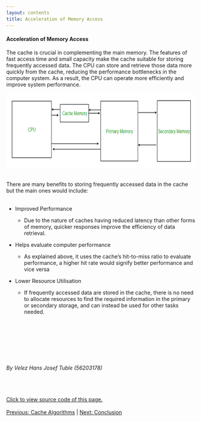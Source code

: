 ```yaml
---
layout: contents
title: Acceleration of Memory Access
---
```


<body>
<h4><b>Acceleration of Memory Access</b></h4>
<div class="bodytext">
The cache is crucial in complementing the main memory. The features of fast access time and small capacity make the cache suitable for storing frequently accessed data. The CPU can store and retrieve those data more quickly from the cache, reducing the performance bottlenecks in the computer system. As a result, the CPU can operate more efficiently and improve system performance. <br/>

<a href="https://www.geeksforgeeks.org/cache-memory-in-computer-organization/"><img src="./media/P6.png" alt="Image" height=200 width=auto></a>
<br/> <br/>

There are many benefits to storing frequently accessed data in the cache but the main ones would include: <br/><br/>
<ul><li>Improved Performance </li>
  <ul><li>Due to the nature of caches having reduced latency than other forms of memory, quicker responses improve the efficiency of data retrieval. </li></ul></ul>
<ul><li>Helps evaluate computer performance </li>
  <ul><li>As explained above, it uses the cache’s hit-to-miss ratio to evaluate performance, a higher hit rate would signify better performance and vice versa </li></ul></ul>
<ul><li>Lower Resource Utilisation </li>
  <ul><li>If frequently accessed data are stored in the cache, there is no need to allocate resources to find the required information in the primary or secondary storage, and can instead be used for other tasks needed. </li></ul></ul>
<br/> <br/>

<br/> <br/> <br/>
<h6>By Velez Hans Josef Tuble (56203178)</h6>
<br/> <br/>
<a href="https://github.com/CS1102proj-Cache/CS1102/blob/main/contents/acceleration_of_memory_access.md?plain=1">Click to view source code of this page.</u></a><br/><br/>
<div class="middle">
<a href="https://cs1102proj-cache.github.io/CS1102/contents/cache_algorithms.html">Previous: Cache Algorithms</a> |
<a href="https://cs1102proj-cache.github.io/CS1102/contents/conclusion.html">Next: Conclusion</a>
<br/>
</div>
</body>
